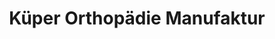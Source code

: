 ---
title: "Küper Orthopädie Manufaktur"
url: /neukirchen-vluyn/kueper-orthopaedie-manufaktur/
shop: Sanitätshaus
---